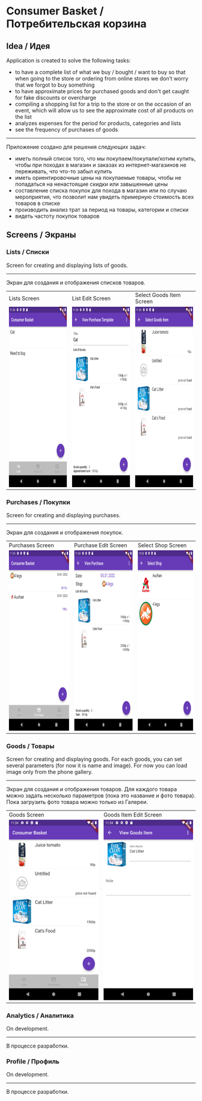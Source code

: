 # Consumer Basket / Потребительская корзина  
  
## Idea / Идея  
Application is created to solve the following tasks:  
 - to have a complete list of what we buy / bought / want to buy so that when going to the store or ordering from online stores we don’t worry that we forgot to buy something   
 - to have approximate prices for purchased goods and don't get caught for fake discounts or overcharge  
 - compiling a shopping list for a trip to the store or on the occasion of an event, which will allow us to see the approximate cost of all products on the list  
 - analyzes expenses for the period for products, categories and lists  
 - see the frequency of purchases of goods  
  
---  
Приложение создано для решения следующих задач:  
 - иметь полный список того, что мы покупаем/покупали/хотим купить, чтобы при походах в магазин и заказах из интернет-магазинов не переживать, что что-то забыл купить  
 - иметь ориентировочные цены на покупаемые товары, чтобы не попадаться на ненастоящие скидки или завышенные цены  
 - составление списка покупок для похода в магазин или по случаю мероприятия, что позволит нам увидеть примерную стоимость всех товаров в списке  
 - производить анализ трат за период на товары, категории и списки  
 - видеть частоту покупок товаров  
   
## Screens / Экраны  
  
### Lists / Списки  
  

Screen for creating and displaying lists of goods. 
  
---  
  
Экран для создания и отображения списков товаров.  

<table> 
 <tr>
 <td>Lists Screen</td>
 <td>List Edit Screen</td>
 <td>Select Goods Item Screen</td>
 </tr>
 <tr>  
 <td><img src="https://github.com/buzuchka/ConsumerBasket/blob/dev/images/lists_screen.png" width=270 height=480></td>
<td><img src="https://github.com/buzuchka/ConsumerBasket/blob/dev/images/lists_item_edit.png" width=270 height=480></td> 
<td><img src="https://github.com/buzuchka/ConsumerBasket/blob/dev/images/select_goods_item.png" width=270 height=480></td> 
 </tr>
</table>  
  
### Purchases / Покупки  
  
Screen for creating and displaying purchases. 
  
---  
  
Экран для создания и отображения покупок. 

<table> 
 <tr>
 <td>Purchases Screen</td>
 <td>Purchase Edit Screen</td>
 <td>Select Shop Screen</td>
 </tr>
 <tr>  
 <td><img src="https://github.com/buzuchka/ConsumerBasket/blob/dev/images/purchases_screen.png" width=270 height=480></td>
<td><img src="https://github.com/buzuchka/ConsumerBasket/blob/dev/images/purchase_edit.png" width=270 height=480></td> 
<td><img src="https://github.com/buzuchka/ConsumerBasket/blob/dev/images/select_shop.png" width=270 height=480></td> 
 </tr>
</table>  
  
### Goods / Товары  
  
Screen for creating and displaying goods. For each goods, you can set several parameters (for now it is name and image). For now you can load image only from the phone gallery.  
  
---  
  
Экран для создания и отображения товаров. Для каждого товара можно задать несколько параметров (пока это название и фото товара). Пока загрузить фото товара можно только из Галереи.  

<table> 
 <tr>
 <td>Goods Screen</td>
 <td>Goods Item Edit Screen</td>
 </tr>
 <tr>  
 <td><img src="https://github.com/buzuchka/ConsumerBasket/blob/dev/images/goods_screen.png" width=270 height=480></td>
<td><img src="https://github.com/buzuchka/ConsumerBasket/blob/dev/images/goods_item_edit.png" width=270 height=480></td> 
</tr>
</table>  
  
### Analytics / Аналитика  
  
On development.  
  
---  
  
В процессе разработки.  
  
### Profile / Профиль  
  
On development.  
  
---  
  
В процессе разработки.  